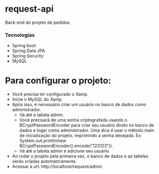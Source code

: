# request-api

Back-end do projeto de pedidos

### Tecnologias

- Spring boot
- Spring Data JPA
- Spring Security
- MySQL

# Para configurar o projeto:

- Você precisa ter configurado o Xamp.
- Inicie o MySQL do Xamp.
- Após isso, é necessário criar um usuário no banco de dados como administrador.
    - Vá até a tabela admin.
    - Você precisará de uma senha criptografada usando o BCryptPasswordEncoder para criar seu usuário direto no banco de dados e logar como administrador. Uma dica é usar o método main de inicialização do projeto, imprimindo a senha desejada. Ex: System.out.println(new BCryptPasswordEncoder().encode("123123")).
    - Vá até a tabela admin e adicione seu usuário 
- Ao rodar o projeto pela primeira vez, o banco de dados e as tabelas serão criadas automaticamente.
- Acessar a url: http://localhost/request/admin

